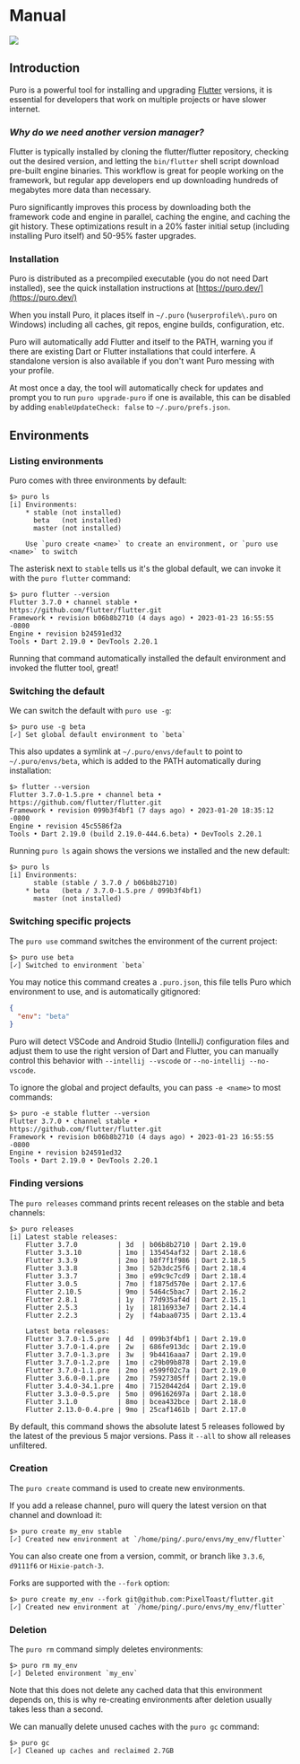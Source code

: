 # Manual

![](/assets/puro_icon_small.png)

## Introduction

Puro is a powerful tool for installing and upgrading [Flutter](https://flutter.dev/) versions, it is essential for
developers that work on multiple projects or have slower internet.

### *Why do we need another version manager?*

Flutter is typically installed by cloning the flutter/flutter repository, checking out the desired version, and letting
the `bin/flutter` shell script download pre-built engine binaries. This workflow is great for people working on the
framework, but regular app developers end up downloading hundreds of megabytes more data than necessary.

Puro significantly improves this process by downloading both the framework code and engine in parallel, caching the
engine, and caching the git history. These optimizations result in a 20% faster initial setup (including installing
Puro itself) and 50-95% faster upgrades.

### Installation

Puro is distributed as a precompiled executable (you do not need Dart installed), see the quick installation
instructions at [https://puro.dev/](https://puro.dev/)

When you install Puro, it places itself in `~/.puro` (`%userprofile%\.puro` on Windows) including all caches, git
repos, engine builds, configuration, etc.

Puro will automatically add Flutter and itself to the PATH, warning you if there are existing Dart or Flutter
installations that could interfere. A standalone version is also available if you don't want Puro messing with your
profile.

At most once a day, the tool will automatically check for updates and prompt you to run `puro upgrade-puro` if one is
available, this can be disabled by adding `enableUpdateCheck: false` to `~/.puro/prefs.json`.

## Environments

### Listing environments

Puro comes with three environments by default:

```
$> puro ls
[i] Environments:
    * stable (not installed)
      beta   (not installed)
      master (not installed)

    Use `puro create <name>` to create an environment, or `puro use <name>` to switch
```

The asterisk next to `stable` tells us it's the global default, we can invoke it with the `puro flutter` command:

```
$> puro flutter --version
Flutter 3.7.0 • channel stable • https://github.com/flutter/flutter.git
Framework • revision b06b8b2710 (4 days ago) • 2023-01-23 16:55:55 -0800
Engine • revision b24591ed32
Tools • Dart 2.19.0 • DevTools 2.20.1
```

Running that command automatically installed the default environment and invoked the flutter tool, great!

### Switching the default

We can switch the default with `puro use -g`:

```
$> puro use -g beta
[✓] Set global default environment to `beta`
```

This also updates a symlink at `~/.puro/envs/default` to point to `~/.puro/envs/beta`, which is added to the PATH
automatically during installation:

```
$> flutter --version
Flutter 3.7.0-1.5.pre • channel beta • https://github.com/flutter/flutter.git
Framework • revision 099b3f4bf1 (7 days ago) • 2023-01-20 18:35:12 -0800
Engine • revision 45c5586f2a
Tools • Dart 2.19.0 (build 2.19.0-444.6.beta) • DevTools 2.20.1
```

Running `puro ls` again shows the versions we installed and the new default:

```
$> puro ls               
[i] Environments:
      stable (stable / 3.7.0 / b06b8b2710)
    * beta   (beta / 3.7.0-1.5.pre / 099b3f4bf1)
      master (not installed)
``` 

### Switching specific projects

The `puro use` command switches the environment of the current project:

```
$> puro use beta
[✓] Switched to environment `beta`
```

You may notice this command creates a `.puro.json`, this file tells Puro which environment to use, and is automatically
gitignored:

```json
{
  "env": "beta"
}
```

Puro will detect VSCode and Android Studio (IntelliJ) configuration files and adjust them to use the right version of
Dart and Flutter, you can manually control this behavior with `--intellij --vscode` or `--no-intellij --no-vscode`.

To ignore the global and project defaults, you can pass `-e <name>` to most commands:

```
$> puro -e stable flutter --version
Flutter 3.7.0 • channel stable • https://github.com/flutter/flutter.git
Framework • revision b06b8b2710 (4 days ago) • 2023-01-23 16:55:55 -0800
Engine • revision b24591ed32
Tools • Dart 2.19.0 • DevTools 2.20.1
```

### Finding versions

The `puro releases` command prints recent releases on the stable and beta channels:

```
$> puro releases
[i] Latest stable releases:
    Flutter 3.7.0          | 3d  | b06b8b2710 | Dart 2.19.0
    Flutter 3.3.10         | 1mo | 135454af32 | Dart 2.18.6
    Flutter 3.3.9          | 2mo | b8f7f1f986 | Dart 2.18.5
    Flutter 3.3.8          | 3mo | 52b3dc25f6 | Dart 2.18.4
    Flutter 3.3.7          | 3mo | e99c9c7cd9 | Dart 2.18.4
    Flutter 3.0.5          | 7mo | f1875d570e | Dart 2.17.6
    Flutter 2.10.5         | 9mo | 5464c5bac7 | Dart 2.16.2
    Flutter 2.8.1          | 1y  | 77d935af4d | Dart 2.15.1
    Flutter 2.5.3          | 1y  | 18116933e7 | Dart 2.14.4
    Flutter 2.2.3          | 2y  | f4abaa0735 | Dart 2.13.4

    Latest beta releases:
    Flutter 3.7.0-1.5.pre  | 4d  | 099b3f4bf1 | Dart 2.19.0
    Flutter 3.7.0-1.4.pre  | 2w  | 686fe913dc | Dart 2.19.0
    Flutter 3.7.0-1.3.pre  | 3w  | 9b4416aaa7 | Dart 2.19.0
    Flutter 3.7.0-1.2.pre  | 1mo | c29b09b878 | Dart 2.19.0
    Flutter 3.7.0-1.1.pre  | 2mo | e599f02c7a | Dart 2.19.0
    Flutter 3.6.0-0.1.pre  | 2mo | 75927305ff | Dart 2.19.0
    Flutter 3.4.0-34.1.pre | 4mo | 71520442d4 | Dart 2.19.0
    Flutter 3.3.0-0.5.pre  | 5mo | 096162697a | Dart 2.18.0
    Flutter 3.1.0          | 8mo | bcea432bce | Dart 2.18.0
    Flutter 2.13.0-0.4.pre | 9mo | 25caf1461b | Dart 2.17.0
```

By default, this command shows the absolute latest 5 releases followed by the latest of the previous 5 major versions.
Pass it `--all` to show all releases unfiltered.

### Creation

The `puro create` command is used to create new environments.

If you add a release channel, puro will query the latest version on that channel and download it:

```
$> puro create my_env stable       
[✓] Created new environment at `/home/ping/.puro/envs/my_env/flutter`
```

You can also create one from a version, commit, or branch like `3.3.6`, `d9111f6` or `Hixie-patch-3`.

Forks are supported with the `--fork` option:

```
$> puro create my_env --fork git@github.com:PixelToast/flutter.git
[✓] Created new environment at `/home/ping/.puro/envs/my_env/flutter`
```

### Deletion

The `puro rm` command simply deletes environments:

```
$> puro rm my_env                                                 
[✓] Deleted environment `my_env`
```

Note that this does not delete any cached data that this environment depends on, this is why re-creating environments
after deletion usually takes less than a second.

We can manually delete unused caches with the `puro gc` command:

```
$> puro gc                                                        
[✓] Cleaned up caches and reclaimed 2.7GB
```
